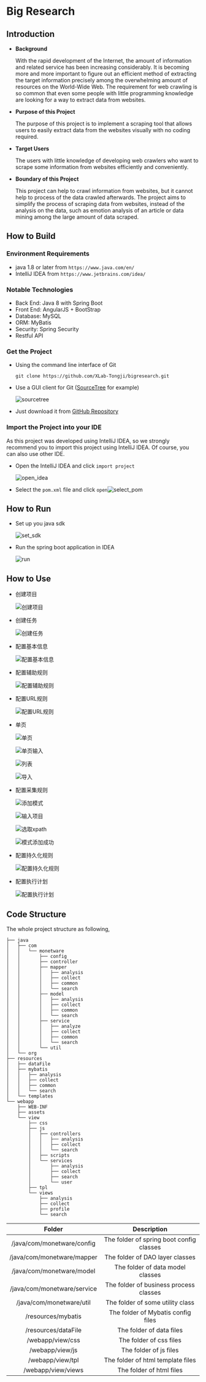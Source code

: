 # Big Research

## Introduction

- **Background**

  With the rapid development of the Internet, the amount of information and related service has been increasing considerably. It is becoming more and more important to figure out an efficient method of extracting the target information precisely among the overwhelming amount of resources on the World-Wide Web. The requirement for web crawling is so common that even some people with little programming knowledge are looking for a way to extract data from websites.

- **Purpose of this Project**

  The purpose of this project is to implement a scraping tool that allows users to easily extract data from the websites visually with no coding required.

- **Target Users**

  The users with little knowledge of developing web crawlers who want to scrape some information from websites efficiently and conveniently.

- **Boundary of this Project**

  This project can help to crawl information from websites, but it cannot help to process of the data crawled afterwards. The project aims to simplify the process of scraping data from websites, instead of the analysis on the data, such as emotion analysis of an article or data mining among the large amount of data scraped.

## How to Build

### Environment Requirements

- java 1.8 or later from `https://www.java.com/en/`
- IntelliJ IDEA from `https://www.jetbrains.com/idea/`

### Notable Technologies

- Back End: Java 8 with Spring Boot
- Front End: AngularJS + BootStrap
- Database: MySQL
- ORM: MyBatis
- Security: Spring Security
- Restful API

### Get the Project

- Using the command line interface of Git

  ```
  git clone https://github.com/XLab-Tongji/bigresearch.git
  ```

- Use a GUI client for Git ([SourceTree](https://www.sourcetreeapp.com/) for example)

  ![sourcetree](./images/readme/sourcetree.png)


- Just download it from [GitHub Repository](https://github.com/XLab-Tongji/bigresearch/tree/spider-dev)

### Import the Project into your IDE

As this project was developed using IntelliJ IDEA, so we strongly recommend you to import this project using IntelliJ IDEA. Of course, you can also use other IDE.

- Open the IntelliJ IDEA and click `import project`

  ![open_idea](./images/readme/open_idea.png)

- Select the `pom.xml` file and click `open`![select_pom](./images/readme/select_pom.png)

## How to Run

- Set up you java sdk

  ![set_sdk](./images/readme/set_sdk.png)

- Run the spring boot application in IDEA

  ![run](./images/readme/run.png)

## How to Use

- 创建项目

  ![创建项目](./images/readme/创建项目.png)

- 创建任务

  ![创建任务](./images/readme/创建任务.png)

- 配置基本信息

  ![配置基本信息](./images/readme/配置基本信息.png)

- 配置辅助规则

  ![配置辅助规则](./images/readme/配置辅助规则.png)

- 配置URL规则

  ![配置URL规则](./images/readme/配置URL规则.png)

- 单页

  ![单页](./images/readme/单页.png)

  ![单页输入](./images/readme/单页输入.png)

  ![列表](./images/readme/列表.png)

  ![导入](./images/readme/导入.png)

- 配置采集规则

  ![添加模式](./images/readme/添加模式.png)

  ![输入项目](./images/readme/输入项目.png)

  ![选取xpath](./images/readme/选取xpath.png)

  ![模式添加成功](./images/readme/模式添加成功.png)

- 配置持久化规则

  ![配置持久化规则](./images/readme/配置持久化规则.png)

- 配置执行计划

  ![配置执行计划](./images/readme/配置执行计划.png)

## Code Structure

The whole project structure as following, 

```
├── java
│   ├── com
│   │   └── monetware
│   │       ├── config
│   │       ├── controller
│   │       ├── mapper
│   │       │   ├── analysis
│   │       │   ├── collect
│   │       │   ├── common
│   │       │   └── search
│   │       ├── model
│   │       │   ├── analysis
│   │       │   ├── collect
│   │       │   ├── common
│   │       │   └── search
│   │       ├── service
│   │       │   ├── analyze
│   │       │   ├── collect
│   │       │   ├── common
│   │       │   └── search
│   │       └── util
│   └── org
├── resources
│   ├── dataFile
│   ├── mybatis
│   │   ├── analysis
│   │   ├── collect
│   │   ├── common
│   │   └── search
│   └── templates
└── webapp
    ├── WEB-INF
    ├── assets
    └── view
        ├── css
        ├── js
        │   ├── controllers
        │   │   ├── analysis
        │   │   ├── collect
        │   │   └── search
        │   ├── scripts
        │   └── services
        │       ├── analysis
        │       ├── collect
        │       ├── search
        │       └── user
        ├── tpl
        └── views
            ├── analysis
            ├── collect
            ├── profile
            └── search
```

|           Folder            |               Description                |
| :-------------------------: | :--------------------------------------: |
| /java/com/monetware/config  | The folder of spring boot config classes |
| /java/com/monetware/mapper  |     The folder of DAO layer classes      |
|  /java/com/monetware/model  |     The folder of data model classes     |
| /java/com/monetware/service |  The folder of business process classes  |
|  /java/com/monetware/util   |     The folder of some utility class     |
|     /resources/mybatis      |    The folder of Mybatis config files    |
|     /resources/dataFile     |         The folder of data files         |
|      /webapp/view/css       |         The folder of css files          |
|       /webapp/view/js       |          The folder of js files          |
|      /webapp/view/tpl       |    The folder of html template files     |
|     /webapp/view/views      |         The folder of html files         |

